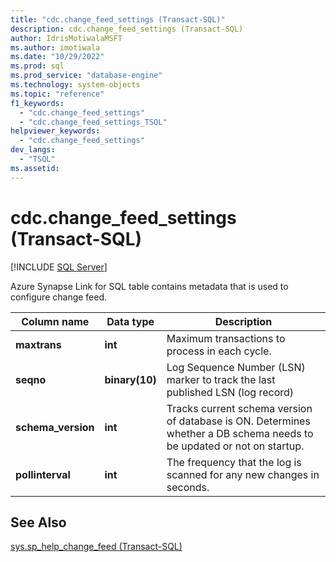 ```yaml
---
title: "cdc.change_feed_settings (Transact-SQL)"
description: cdc.change_feed_settings (Transact-SQL)
author: IdrisMotiwalaMSFT
ms.author: imotiwala
ms.date: "10/29/2022"
ms.prod: sql
ms.prod_service: "database-engine"
ms.technology: system-objects
ms.topic: "reference"
f1_keywords:
  - "cdc.change_feed_settings"
  - "cdc.change_feed_settings_TSQL"
helpviewer_keywords:
  - "cdc.change_feed_settings"
dev_langs:
  - "TSQL"
ms.assetid: 
---
```

# cdc.change_feed_settings (Transact-SQL)
[!INCLUDE [SQL Server](../../includes/applies-to-version/sqlserver.md)]

Azure Synapse Link for SQL table contains metadata that is used to configure change feed.


|Column name|Data type|Description|  
|-----------------|---------------|-----------------|  
|**maxtrans**|**int**| Maximum transactions to process in each cycle.|
|**seqno**|**binary(10)**|Log Sequence Number (LSN) marker to track the last published LSN (log record) |
|**schema_version**|**int**| Tracks current schema version of database is ON. Determines whether a DB schema needs to be updated or not on startup. |
|**pollinterval**|**int**| The frequency that the log is scanned for any new changes in seconds.|


  
## See Also  
 [sys.sp_help_change_feed &#40;Transact-SQL&#41;](../../relational-databases/system-stored-procedures/sp-help-change-feed.md)  
